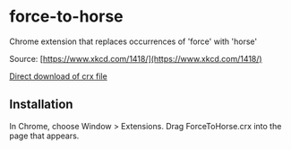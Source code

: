 force-to-horse
=============

Chrome extension that replaces occurrences of 'force' with 'horse'

Source: [https://www.xkcd.com/1418/](https://www.xkcd.com/1418/)

[Direct download of crx file](https://github.com/burntcookie90/cloud-to-butt/raw/master/ForceToHorse.crx)

Installation
------------

In Chrome, choose Window > Extensions.  Drag ForceToHorse.crx into the page that appears.
